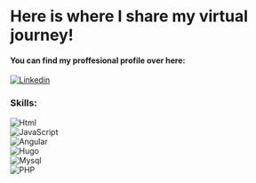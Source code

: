 # Here is where I share my virtual journey!

#### You can find my proffesional profile over here:

[![Linkedin](https://img.shields.io/badge/Juan_Georg_Pries_Trujillo-0077B5?style=for-the-badge&logo=Linkedin&logoColor=white&labelColor=101010)](https://www.linkedin.com/in/juan-between-the-codes/)

### Skills:

![Html](https://img.shields.io/badge/Html-DF7401?style=for-the-badge&logo=Html&logoColor=white&labelColor=101010)</br>
![JavaScript](https://img.shields.io/badge/JavaScript-F7D358?style=for-the-badge&logo=javascript&logoColor=white&labelColor=101010)</br>
![Angular](https://img.shields.io/badge/Angular-FE2E2E?style=for-the-badge&logo=angular&logoColor=white&labelColor=101010)</br>
![Hugo](https://img.shields.io/badge/Hugo-FE2EC8?style=for-the-badge&logo=hugo&logoColor=white&labelColor=101010)</br>
![Mysql](https://img.shields.io/badge/Mysql-5858FA?style=for-the-badge&logo=mysql&logoColor=white&labelColor=101010)</br>
![PHP](https://img.shields.io/badge/PHP-819FF7?style=for-the-badge&logo=php&logoColor=white&labelColor=101010)
